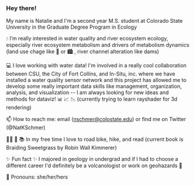 ### Hey there!

My name is Natalie and I'm a second year M.S. student at Colorado State University in the Graduate Degree Program in Ecology

💧 I’m really interested in water quality and river ecosystem ecology, especially river ecosystem metabolism and drivers of metabolism dynamics (land use chage like 🌾 or 🏙️ , river channel alteration like dams) 

💻 I love working with water data! I'm involved in a really cool collaboration between CSU, the City of Fort Collins, and In-Situ, inc. where we have installed a water quality sensor network and this project has allowed me to develop some really important data skills like management, organization, analysis, and visualization -- I am always looking for new ideas and methods for dataviz! 📊 📈 📉 (currently trying to learn rayshader for 3d rendering)

📫 How to reach me: email (nschmer@colostate.edu) or find me on Twitter (@NatKSchmer)

🚴‍♀️ 🥾 📚 In my free time I love to road bike, hike, and read (current book is Braiding Sweetgrass by Robin Wall Kimmerer)

✨ Fun fact ✨ I majored in geology in undergrad and if I had to choose a different career I'd definitely be a volcanologist or work on geohazards 🌋

💁 Pronouns: she/her/hers
